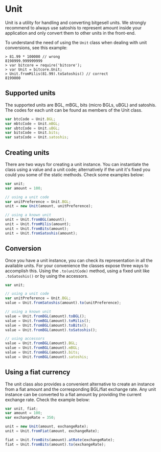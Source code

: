 # Unit

Unit is a utility for handling and converting bitgesell units. We strongly recommend to always use satoshis to represent amount inside your application and only convert them to other units in the front-end.

To understand the need of using the `Unit` class when dealing with unit conversions, see this example:

```
> 81.99 * 100000 // wrong
8198999.999999999
> var bitcore = require('bitcore');
> var Unit = bitcore.Unit;
> Unit.fromMilis(81.99).toSatoshis() // correct
8199000
```

## Supported units

The supported units are BGL, mBGL, bits (micro BGLs, uBGL) and satoshis. The codes for each unit can be found as members of the Unit class.

```javascript
var btcCode = Unit.BGL;
var mbtcCode = Unit.mBGL;
var ubtcCode = Unit.uBGL;
var bitsCode = Unit.bits;
var satsCode = Unit.satoshis;
```

## Creating units

There are two ways for creating a unit instance. You can instantiate the class using a value and a unit code; alternatively if the unit it's fixed you could you some of the static methods. Check some examples below:

```javascript
var unit;
var amount = 100;

// using a unit code
var unitPreference = Unit.BGL;
unit = new Unit(amount, unitPreference);

// using a known unit
unit = Unit.fromBGL(amount);
unit = Unit.fromMilis(amount);
unit = Unit.fromBits(amount);
unit = Unit.fromSatoshis(amount);
```

## Conversion

Once you have a unit instance, you can check its representation in all the available units. For your convenience the classes expose three ways to accomplish this. Using the `.to(unitCode)` method, using a fixed unit like `.toSatoshis()` or by using the accessors.

```javascript
var unit;

// using a unit code
var unitPreference = Unit.BGL;
value = Unit.fromSatoshis(amount).to(unitPreference);

// using a known unit
value = Unit.fromBGL(amount).toBGL();
value = Unit.fromBGL(amount).toMilis();
value = Unit.fromBGL(amount).toBits();
value = Unit.fromBGL(amount).toSatoshis();

// using accessors
value = Unit.fromBGL(amount).BGL;
value = Unit.fromBGL(amount).mBGL;
value = Unit.fromBGL(amount).bits;
value = Unit.fromBGL(amount).satoshis;
```

## Using a fiat currency

The unit class also provides a convenient alternative to create an instance from a fiat amount and the corresponding BGL/fiat exchange rate. Any unit instance can be converted to a fiat amount by providing the current exchange rate. Check the example below:

```javascript
var unit, fiat;
var amount = 100;
var exchangeRate = 350;

unit = new Unit(amount, exchangeRate);
unit = Unit.fromFiat(amount, exchangeRate);

fiat = Unit.fromBits(amount).atRate(exchangeRate);
fiat = Unit.fromBits(amount).to(exchangeRate);
```
